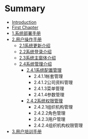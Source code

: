 # Summary

* [Introduction](README.md)
* [First Chapter](chapter1.md)
* [1.系统部署手册](1xi-tong-bu-shu-shou-ce.md)
* [2.用户操作手册](2xi-tong-cao-zuo-shou-ce.md)
  * [2.1系统更新介绍](2xi-tong-cao-zuo-shou-ce/21xi-tong-geng-xin-jie-shao.md)
  * [2.2系统登录介绍](2xi-tong-cao-zuo-shou-ce/22xi-tong-deng-lu-jie-shao.md)
  * [2.3系统主窗体介绍](2xi-tong-cao-zuo-shou-ce/23xi-tong-zhu-chuang-ti-jie-shao.md)
  * [2.4系统管理介绍](2xi-tong-cao-zuo-shou-ce/24xi-tong-guan-li-jie-shao.md)
    * [2.4.1系统配置管理](2xi-tong-cao-zuo-shou-ce/24xi-tong-guan-li-jie-shao/241xi-tong-pei-zhi-guan-li-jie-shao.md)
      * 2.4.1.1帐套管理
      * 2.4.1.2公司资料管理
      * 2.4.1.3菜单管理
      * 2.4.1.4参数管理
    * [2.4.2系统权限管理](2xi-tong-cao-zuo-shou-ce/24xi-tong-guan-li-jie-shao/242xi-tong-quan-xian-guan-li-jie-shao.md)
      * 2.4.2.1组织机构管理
      * 2.4.2.2角色管理
      * 2.4.2.3用户管理
      * 2.4.2.4组织机构权限管理
* [3.用户培训手册](3xi-tong-pei-xun-shou-ce.md)

